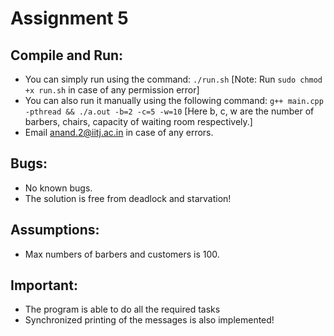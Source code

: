 # Assignment 5

## Compile and Run:
- You can simply run using the command: ```./run.sh``` [Note: Run ```sudo chmod +x run.sh``` in case of any permission error]
- You can also run it manually using the following command: ```g++ main.cpp -pthread && ./a.out -b=2 -c=5 -w=10``` [Here b, c, w are the number of barbers, chairs, capacity of waiting room respectively.]
- Email anand.2@iitj.ac.in in case of any errors.

## Bugs:
- No known bugs.
- The solution is free from deadlock and starvation!

## Assumptions:
- Max numbers of barbers and customers is 100.

## Important: 
- The program is able to do all the required tasks
- Synchronized printing of the messages is also implemented!